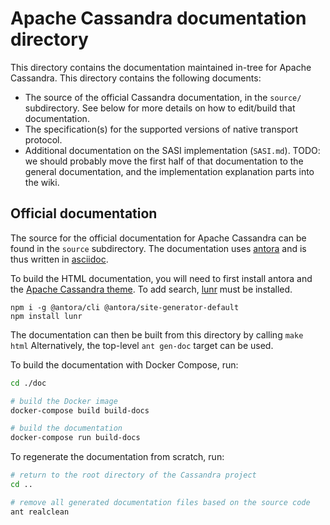 Apache Cassandra documentation directory
========================================

This directory contains the documentation maintained in-tree for Apache
Cassandra. This directory contains the following documents:
- The source of the official Cassandra documentation, in the `source/`
  subdirectory. See below for more details on how to edit/build that
  documentation.
- The specification(s) for the supported versions of native transport protocol.
- Additional documentation on the SASI implementation (`SASI.md`). TODO: we
  should probably move the first half of that documentation to the general
  documentation, and the implementation explanation parts into the wiki.


Official documentation
----------------------

The source for the official documentation for Apache Cassandra can be found in
the `source` subdirectory. The documentation uses [antora](http://www.antora.org/)
and is thus written in [asciidoc](http://asciidoc.org).

To build the HTML documentation, you will need to first install antora and the
[Apache Cassandra theme](https://???). To add search, [lunr](https://lunrjs.com) must be installed.

```
npm i -g @antora/cli @antora/site-generator-default
npm install lunr
```

The documentation can then be built from this directory by calling `make html`
Alternatively, the top-level `ant gen-doc` target can be used.  

To build the documentation with Docker Compose, run:

```bash
cd ./doc

# build the Docker image
docker-compose build build-docs

# build the documentation
docker-compose run build-docs
```

To regenerate the documentation from scratch, run:

```bash
# return to the root directory of the Cassandra project
cd ..

# remove all generated documentation files based on the source code
ant realclean
```
